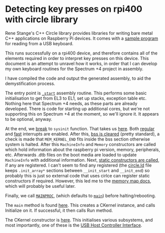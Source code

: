 # Detecting key presses on rpi400 with circle library

Rene Stange's C++ Circle library provides libraries for writing bare metal C++
applications on Raspberry Pi devices.  It comes with a [sample
program](https://github.com/rsta2/circle/blob/master/sample/08-usbkeyboard/kernel.cpp)
for reading from a USB keyboard.

This runs successfully on a rpi400 device, and therefore contains all of the
elements required in order to interpret key presses on this device.  This
document is an attempt to unravel how it works, in order that I can develop my
own keyboard routines for the Spectrum +4 project in assembly.

I have compiled the code and output the generated assembly, to aid the
demystification process.

The entry point is
[`_start`](https://github.com/rsta2/circle/blob/c21f2efdad86c1062f255fbf891135a2a356713e/lib/startup64.S#L77)
assembly routine.  This performs some basic initialisation to get from EL3 to
EL1, set up stacks, exception table etc. Nothing here that Spectrum +4 needs,
as these parts are already developed. There is code for starting up additional
cores, but we're not supporting this on Spectrum +4 at the moment, so we'll
ignore it. It appears to be optional, anyway.

At the end, we
[break](https://github.com/rsta2/circle/blob/c21f2efdad86c1062f255fbf891135a2a356713e/lib/startup64.S#L97)
to `sysinit` function.  That takes us
[here](https://github.com/rsta2/circle/blob/c21f2efdad86c1062f255fbf891135a2a356713e/lib/sysinit.cpp#L187).
Both
[regular](https://github.com/rsta2/circle/blob/c21f2efdad86c1062f255fbf891135a2a356713e/include/circle/synchronize64.h#L46)
and
[fast](https://github.com/rsta2/circle/blob/c21f2efdad86c1062f255fbf891135a2a356713e/include/circle/synchronize64.h#L51)
interrupts are enabled. After this, [bss is
cleared](https://github.com/rsta2/circle/blob/c21f2efdad86c1062f255fbf891135a2a356713e/lib/sysinit.cpp#L208-L211)
(pretty standard), a check is made that `MEM_KERNEL_END` fits inside the bss
section otherwise system is halted.  After this `MachineInfo` and `Memory`
constructors are called which hold information about the raspberry pi version,
memory, peripherals, etc.  Afterwards .dtb files on the boot media are loaded
to update `MachineInfo` with additional information.  Next, [static
constructors are
called](https://github.com/rsta2/circle/blob/c21f2efdad86c1062f255fbf891135a2a356713e/lib/sysinit.cpp#L246-L252),
if any are registered. I can't seem to find any registered (the [circle.ld]()
file keeps `.init_array*` sections between `__init_start` and `__init_end`) so
probably this is just so external code that uses cirlce can register static
constructors if required. However, this led me to the [memory map
docs](https://github.com/rsta2/circle/blob/c21f2efdad86c1062f255fbf891135a2a356713e/doc/memorymap.txt#L193-L238),
which will probably be useful later.

Finally, we call
[`MAINPROC`](https://github.com/rsta2/circle/blob/c21f2efdad86c1062f255fbf891135a2a356713e/lib/sysinit.cpp#L255),
(which defaults to
[`main`](https://github.com/rsta2/circle/blob/c21f2efdad86c1062f255fbf891135a2a356713e/include/circle/sysconfig.h#L453-L463))
before halting/rebooting.

The `main` method is found
[here](https://github.com/rsta2/circle/blob/c21f2efdad86c1062f255fbf891135a2a356713e/sample/08-usbkeyboard/main.cpp#L23).
This creates a CKernel instance, and calls Initialize on it. If successful, it
then calls Run method.

The CKernel constructor is
[here](https://github.com/rsta2/circle/blob/c21f2efdad86c1062f255fbf891135a2a356713e/sample/08-usbkeyboard/kernel.cpp#L33).
This initialises various subsystems, and most importantly, one of these is the
[USB Host Controller
Interface](https://github.com/rsta2/circle/blob/c21f2efdad86c1062f255fbf891135a2a356713e/sample/08-usbkeyboard/kernel.cpp#L37).
